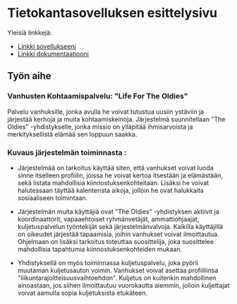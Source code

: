 # Tietokantasovelluksen esittelysivu

Yleisiä linkkejä:

* [Linkki sovellukseeni](http://vipohjol.users.cs.helsinki.fi/Tsoha/)
* [Linkki dokumentaatiooni](https://www.github.com/Ilpolainen/Tsoha-Bootstrap/dokumentaatio.pdf)

## Työn aihe

### Vanhusten Kohtaamispalvelu: "Life For The Oldies"

Palvelu vanhuksille, jonka avulla he voivat tutustua uusiin ystäviin ja järjestää kerhoja ja muita kohtaamiskeinoja. Järjestelmä suunnitellaan "The Oldies" -yhdistykselle, jonka missio on ylläpitää ihmisarvoista ja merkityksellistä elämää sen loppuun saakka.

### Kuvaus järjestelmän toiminnasta :

- Järjestelmää on tarkoitus käyttää siten, että vanhukset voivat luoda sinne itselleen profiilin, joissa he voivat kertoa itsestään ja elämästään, sekä listata mahdollisia kiinnostuksenkohteitaan. Lisäksi he voivat halutessaan täyttää kalenterista aikoja, jolloin he ovat halukkaita sosiaaliseen toimintaan. 

- Järjestelmän muita käyttäjiä ovat "The Oldies" -yhdistyksen aktiivit ja koordinaattorit, vapaaehtoiset ryhmänvetäjät, ammattiohjaajat, kuljetuspalvelun työntekijät sekä järjestelmänvalvoja. Kaikilla käyttäjillä on oikeudet järjestää tapaamisia, joihin vanhukset voivat ilmoittautua. Ohjelmaan on lisäksi tarkoitus toteuttaa suosittelija, joka suosittelee mahdollisia tapahtumia kiinnostuksenkohteiden mukaan. 

- Yhdistyksellä on myös toiminnassa kuljetuspalvelu, joka pyörii muutaman kuljetusauton voimin. Vanhukset voivat asettaa profiiliinsa "liikuntarajoitteisuusvaihtoehdon". Kuljetus on kuitenkin mahdollinen ainoastaan, jos siihen ilmoittautuu vuorokautta aiemmin, jolloin kuljettajat voivat aamulla sopia kuljetuksista etukäteen. 

